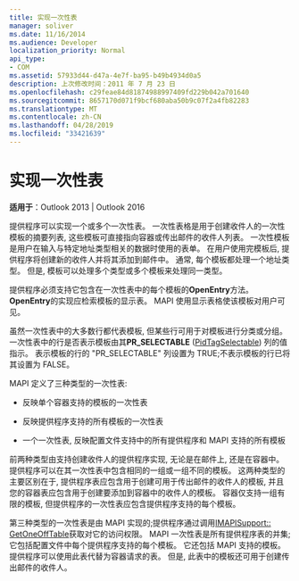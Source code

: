 ```yaml
---
title: 实现一次性表
manager: soliver
ms.date: 11/16/2014
ms.audience: Developer
localization_priority: Normal
api_type:
- COM
ms.assetid: 57933d44-d47a-4e7f-ba95-b49b4934d0a5
description: 上次修改时间：2011 年 7 月 23 日
ms.openlocfilehash: c29feae84d81874988997409fd229b042a701640
ms.sourcegitcommit: 8657170d071f9bcf680aba50b9c07f2a4fb82283
ms.translationtype: MT
ms.contentlocale: zh-CN
ms.lasthandoff: 04/28/2019
ms.locfileid: "33421639"
---
```

# <a name="implementing-one-off-tables"></a>实现一次性表

**适用于**：Outlook 2013 | Outlook 2016 
  
提供程序可以实现一个或多个一次性表。 一次性表格是用于创建收件人的一次性模板的摘要列表, 这些模板可直接指向容器或传出邮件的收件人列表。 一次性模板是用户在输入与特定地址类型相关的数据时使用的表单。 在用户使用完模板后, 提供程序将创建新的收件人并将其添加到邮件中。 通常, 每个模板都处理一个地址类型。 但是, 模板可以处理多个类型或多个模板来处理同一类型。 
  
提供程序必须支持它包含在一次性表中的每个模板的**OpenEntry**方法。 **OpenEntry**的实现应检索模板的显示表。 MAPI 使用显示表格使该模板对用户可见。 
  
虽然一次性表中的大多数行都代表模板, 但某些行可用于对模板进行分类或分组。 一次性表中的行是否表示模板由其**PR_SELECTABLE** ([PidTagSelectable](pidtagselectable-canonical-property.md)) 列的值指示。 表示模板的行的 "PR_SELECTABLE" 列设置为 TRUE;不表示模板的行已将其设置为 FALSE。
  
MAPI 定义了三种类型的一次性表:
  
- 反映单个容器支持的模板的一次性表
    
- 反映提供程序支持的所有模板的一次性表 
    
- 一个一次性表, 反映配置文件支持中的所有提供程序和 MAPI 支持的所有模板
    
前两种类型由支持创建收件人的提供程序实现, 无论是在邮件上, 还是在容器中。 提供程序可以在其一次性表中包含相同的一组或一组不同的模板。 这两种类型的主要区别在于, 提供程序表应包含用于创建可用于传出邮件的收件人的模板, 并且您的容器表应包含用于创建要添加到容器中的收件人的模板。 容器仅支持一组有限的模板, 但提供程序的一次性表应包含提供程序支持的每个模板。
  
第三种类型的一次性表是由 MAPI 实现的;提供程序通过调用[IMAPISupport:: GetOneOffTable](imapisupport-getoneofftable.md)获取对它的访问权限。 MAPI 一次性表是所有提供程序表的并集;它包括配置文件中每个提供程序支持的每个模板。 它还包括 MAPI 支持的模板。 提供程序可以使用此表代替为容器请求的表。 但是, 此表中的模板还可用于创建传出邮件的收件人。
  

